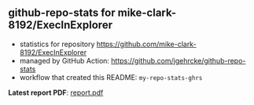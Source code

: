 ## github-repo-stats for mike-clark-8192/ExecInExplorer

- statistics for repository https://github.com/mike-clark-8192/ExecInExplorer
- managed by GitHub Action: https://github.com/jgehrcke/github-repo-stats
- workflow that created this README: `my-repo-stats-ghrs`

**Latest report PDF**: [report.pdf](https://github.com/mike-clark-8192/my-repo-stats/raw/main/mike-clark-8192/ExecInExplorer/latest-report/report.pdf)

